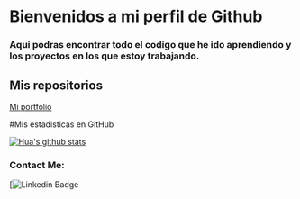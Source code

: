 # Bienvenidos a mi perfil de Github 

### Aqui podras encontrar todo el codigo que he ido aprendiendo y los proyectos en los que estoy trabajando.

## Mis repositorios

[Mi portfolio](https://github.com/DavidDlp/mi_porfolio)

#Mis estadisticas en GitHub

[![Hua's github stats](https://github-readme-stats.vercel.app/api?username=DavidDlp&show_icons=true&theme=dark)](https://github.com/DavidDlp/github-readme-stats)

### Contact Me:
[![Linkedin Badge](https://img.shields.io/badge/)

